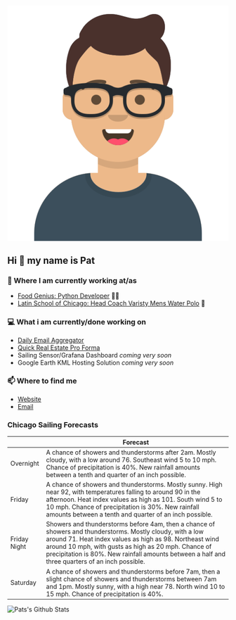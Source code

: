 [![Social banner for p-j-falconer](https://raw.githubusercontent.com/P-J-FALCONER/P-J-FALCONER/master/assets/avataaars.svg)](https://patfalconer.com/)
## Hi :wave: my name is Pat

### 💼 Where I am currently working at/as
- [Food Genius: Python Developer](https://getfoodgenius.com/) 🍔🐍
- [Latin School of Chicago: Head Coach Varisty Mens Water Polo](https://www.latinschool.org/) 🤽


### 💻 What i am currently/done working on
 - [Daily Email Aggregator](https://github.com/P-J-FALCONER/dott_daily_mail)
 - [Quick Real Estate Pro Forma](https://github.com/P-J-FALCONER/henry)
 - Sailing Sensor/Grafana Dashboard *coming very soon*
 - Google Earth KML Hosting Solution *coming very soon*

### 📫 Where to find me
 - [Website](https://patfalconer.com/)
 - [Email](mailto:patrick.j.falconer@gmail.com)


### Chicago Sailing Forecasts
|   | Forecast  |
|---|---|
| Overnight | A chance of showers and thunderstorms after 2am. Mostly cloudy, with a low around 76. Southeast wind 5 to 10 mph. Chance of precipitation is 40%. New rainfall amounts between a tenth and quarter of an inch possible. |
| Friday | A chance of showers and thunderstorms. Mostly sunny. High near 92, with temperatures falling to around 90 in the afternoon. Heat index values as high as 101. South wind 5 to 10 mph. Chance of precipitation is 30%. New rainfall amounts between a tenth and quarter of an inch possible. |
| Friday Night | Showers and thunderstorms before 4am, then a chance of showers and thunderstorms. Mostly cloudy, with a low around 71. Heat index values as high as 98. Northeast wind around 10 mph, with gusts as high as 20 mph. Chance of precipitation is 80%. New rainfall amounts between a half and three quarters of an inch possible. |
| Saturday | A chance of showers and thunderstorms before 7am, then a slight chance of showers and thunderstorms between 7am and 1pm. Mostly sunny, with a high near 78. North wind 10 to 15 mph. Chance of precipitation is 40%. |

![Pats's Github Stats](https://github-readme-stats.vercel.app/api?username=p-j-falconer&show_icons=true&theme=radical)

